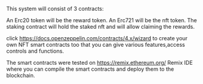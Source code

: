 This system will consist of 3 contracts:

An Erc20 token will be the reward token.
An Erc721 will be the nft token.
The staking contract will hold the staked nft and will allow claiming the rewards.



click https://docs.openzeppelin.com/contracts/4.x/wizard to create your own NFT smart contracts too that you can give various features,access controls   and functions.

The smart contracts were tested on https://remix.ethereum.org/  Remix IDE where you can compile the smart contracts and deploy them to the blockchain.

